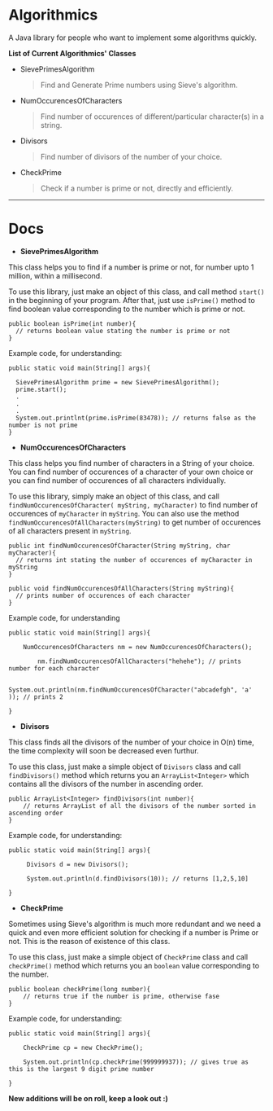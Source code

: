 # Algorithmics

A Java library for people who want to implement some algorithms quickly.

**List of Current Algorithmics' Classes**
- SievePrimesAlgorithm

  >Find and Generate Prime numbers using Sieve's algorithm.
  
- NumOccurencesOfCharacters

  >Find number of occurences of different/particular character(s) in a string.
  
- Divisors

  >Find number of divisors of the number of your choice.
  
- CheckPrime

  >Check if a number is prime or not, directly and efficiently.


***

# Docs

- **SievePrimesAlgorithm**

This class helps you to find if a number is prime or not, for number upto 1 million, within a millisecond. 

To use this library, just make an object of this class, and call method `start()` in the beginning of your program. After that, just use `isPrime()` method to find boolean value corresponding to the number which is prime or not.

```
public boolean isPrime(int number){
  // returns boolean value stating the number is prime or not
}
```

Example code, for understanding:
```
public static void main(String[] args){

  SievePrimesAlgorithm prime = new SievePrimesAlgorithm();
  prime.start();
  .
  .
  .
  System.out.printlnt(prime.isPrime(83478)); // returns false as the number is not prime
}
```

- **NumOccurencesOfCharacters**

This class helps you find number of characters in a String of your choice. You can find number of occurences of a character of your own choice or you can find number of occurences of all characters individually.

To use this library, simply make an object of this class, and call `findNumOccurencesOfCharacter( myString, myCharacter)` to find number of occurences of `myCharacter` in `myString`. You can also use the method `findNumOccurencesOfAllCharacters(myString)` to get number of occurences of all characters present in `myString`.

```
public int findNumOccurencesOfCharacter(String myString, char myCharacter){
  // returns int stating the number of occurences of myCharacter in myString
}
```

```
public void findNumOccurencesOfAllCharacters(String myString){
  // prints number of occurences of each character
}
```

Example code, for understanding

```
public static void main(String[] args){

    NumOccurencesOfCharacters nm = new NumOccurencesOfCharacters();
		
		nm.findNumOccurencesOfAllCharacters("hehehe"); // prints number for each character
		
		System.out.println(nm.findNumOccurencesOfCharacter("abcadefgh", 'a' )); // prints 2
    
}
```

- **Divisors**

This class finds all the divisors of the number of your choice in O(n) time, the time complexity will soon be decreased even furthur.

To use this class, just make a simple object of `Divisors` class and call `findDivisors()` method which returns you an `ArrayList<Integer>` which contains all the divisors of the number in ascending order.

```
public ArrayList<Integer> findDivisors(int number){
	// returns ArrayList of all the divisors of the number sorted in ascending order
}
```

Example code, for understanding:

```
public static void main(String[] args){

     Divisors d = new Divisors();
		
     System.out.println(d.findDivisors(10)); // returns [1,2,5,10]
    
}
```

- **CheckPrime**

Sometimes using Sieve's algorithm is much more redundant and we need a quick and even more efficient solution for checking if a number is Prime or not. This is the reason of existence of this class.

To use this class, just make a simple object of `CheckPrime` class and call `checkPrime()` method which returns you an `boolean` value corresponding to the number.

```
public boolean checkPrime(long number){
	// returns true if the number is prime, otherwise fase
}
```

Example code, for understanding:

```
public static void main(String[] args){

    CheckPrime cp = new CheckPrime();
    
    System.out.println(cp.checkPrime(999999937)); // gives true as this is the largest 9 digit prime number
    
}
```



**New additions will be on roll, keep a look out :)**
  
  
